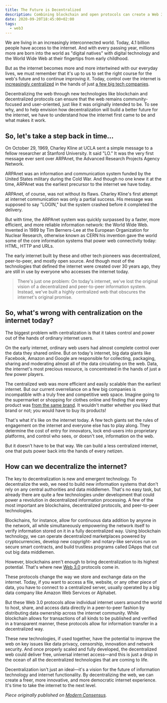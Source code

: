 ```yaml
---
title: The Future is Decentralized
description: Combining blockchain and open protocols can create a Web 3.0 free from the power of centralized mega-corporations like Amazon, Google, and Facebook is within grasp.
date: 2020-09-20T18:45:00+02:00
tags:
  - web3
---
```


We are living in an increasingly interconnected world. Today, 4.1 billion people have access to the internet. And with every passing year, millions more are born into the world as "digital natives" with digital technology and the World Wide Web at their fingertips from early childhood.

<!--more-->

But as the internet becomes more and more intertwined with our everyday lives, we must remember that it's up to us to set the right course for the web's future and to continue improving it. Today, control over the internet is [increasingly centralized](https://www.nytimes.com/2020/07/29/technology/big-tech-hearing-apple-amazon-facebook-google.html) in the hands of just [a few big tech companies](https://modernconsensus.com/cryptocurrencies/libra/facebook-is-joining-apple-and-google-in-coming-after-citibank-and-chase/).

Decentralizing the web through new technologies like blockchain and decentralized protocols can ensure that the web remains community-focused and user-oriented, just like it was originally intended to be. To see why, and to help envision how decentralization will build a better future for the internet, we have to understand how the internet first came to be and what makes it work.

## So, let's take a step back in time…

On October 29, 1969, Charley Kline at UCLA sent a simple message to a fellow researcher at Stanford University. It said "LO." It was the very first message ever sent over ARPAnet, the Advanced Research Projects Agency Network.

ARPAnet was an information and communication system funded by the United States military during the Cold War. And though no one knew it at the time, ARPAnet was the earliest precursor to the internet we have today.  

ARPAnet, of course, was not without its flaws. Charley Kline's first attempt at internet communication was only a partial success. His message was supposed to say "LOGIN," but the system crashed before it completed the delivery. 

But with time, the ARPAnet system was quickly surpassed by a faster, more efficient, and more reliable information network: the World Wide Web. Invented in 1989 by Tim Berners-Lee at the European Organization for Nuclear Research, otherwise known as CERN his invention gave the world some of the core information systems that power web connectivity today: HTML, HTTP and URLs.

The early internet built by these and other tech pioneers was decentralized, peer-to-peer, and mostly open source. And though most of the technologies that defined the internet were created over 30 years ago, they are still in use by everyone who accesses the internet today.

> There's just one problem: On today's internet, we've lost the original vision of a decentralized and peer-to-peer information system. Instead, we've built a highly centralized web that obscures the internet's original promise.

## So, what's wrong with centralization on the internet today?

The biggest problem with centralization is that it takes control and power out of the hands of ordinary internet users. 

On the early internet, ordinary web users had almost complete control over the data they shared online. But on today's internet, big data giants like Facebook, Amazon and Google are responsible for collecting, packaging, sharing and moderating almost all of the data circulating on the web. Data, the internet's most precious resource, is concentrated in the hands of just a few power players.

The centralized web was more efficient and easily scalable than the earliest internet. But our current overreliance on a few big companies is incompatible with a truly free and competitive web space. Imagine going to the supermarket or shopping for clothes online and finding that every product was [from the same brand](https://www.nytimes.com/2020/07/30/technology/tech-company-earnings-amazon-apple-facebook-google.html). It wouldn't matter whether you liked that brand or not; you would have to buy its products!

That's what it's like on the internet today. A few tech giants set the rules of engagement on the internet and everyone else has to play along. They determine the cost of entry for innovators, lock end-users into proprietary platforms, and control who sees, or doesn't see, information on the web.

But it doesn't have to be that way. We can build a less centralized internet, one that puts power back into the hands of every netizen.

## How can we decentralize the internet?

The key to decentralization is new and emergent technology. To decentralize the web, we need to build new information systems that don't rely on any central authorities and data middlemen. That's no easy task, but already there are quite a few technologies under development that could power a revolution in decentralized information processing. A few of the most important are blockchains, decentralized protocols, and peer-to-peer technologies.

Blockchains, for instance, allow for continuous data addition by anyone in the network, all while simultaneously empowering the network itself to verify information stored on it in a fully decentralized way. Using blockchain technology, we can operate decentralized marketplaces powered by cryptocurrencies, develop new copyright- and notary-like services run on secure smart contracts, and build trustless programs called DApps that cut out big data middlemen.

However, blockchains aren't enough to bring decentralization to its highest potential. That's where new [Web 3.0](https://web3.foundation/) protocols come in. 

These protocols change the way we store and exchange data on the internet. Today, if you want to access a file, website, or any other piece of data, you have to connect to a centralized server, usually operated by a big data company like Amazon Web Services or Alphabet. 

But these Web 3.0 protocols allow individual internet users around the world to host, share, and access data directly in a peer-to-peer fashion by distributing data ownership across the internet community. While blockchain allows for transactions of all kinds to be published and verified in a transparent manner, these protocols allow for information transfer in a decentralized way. 

These new technologies, if used together, have the potential to improve the web on key issues like data privacy, censorship, innovation and network security. And once properly scaled and fully developed, the decentralized web could deliver free, universal internet access—and this is just a drop in the ocean of all the decentralized technologies that are coming to life.

Decentralization isn't just an ideal—it's a vision for the future of information technology and internet functionality. By decentralizing the web, we can create a freer, more innovative, and more democratic internet experience. It's time to take the internet to the next level.

_Piece originally published on [Modern Consensus](https://modernconsensus.com/commentary/the-future-is-decentralized/)._
